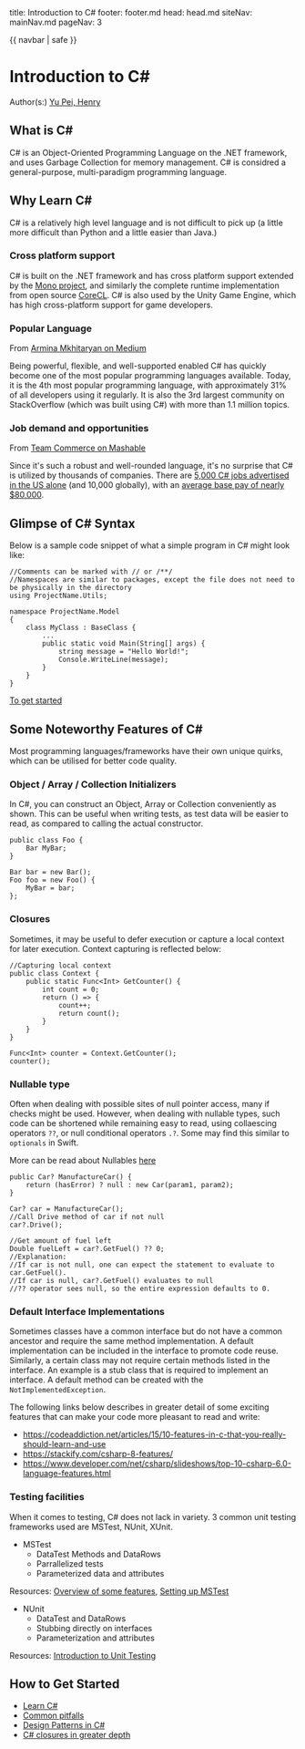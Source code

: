 <frontmatter>
  title: Introduction to C#
  footer: footer.md
  head: head.md
  siteNav: mainNav.md
  pageNav: 3
</frontmatter>

{{ navbar | safe }}

<div class="website-content">

# Introduction to C#

Author(s:) [Yu Pei, Henry](https://github.com/YuPeiHenry)

## What is C#

C# is an Object-Oriented Programming Language on the .NET framework, and uses Garbage Collection for memory management.
C# is considred a general-purpose, multi-paradigm programming language.

## Why Learn C#

C# is a relatively high level language and is not difficult to pick up (a little more difficult than Python and a little easier than Java.)

### Cross platform support

C# is built on the .NET framework and has cross platform support extended by the [Mono project](https://www.mono-project.com/), and similarly the complete runtime implementation from open source [CoreCL](https://github.com/dotnet/coreclr).
C# is also used by the Unity Game Engine, which has high cross-platform support for game developers.

### Popular Language

From [Armina Mkhitaryan on Medium](https://medium.com/sololearn/why-is-c-among-the-most-popular-programming-languages-in-the-world-ccf26824ffcb)

Being powerful, flexible, and well-supported enabled C# has quickly become one of the most popular programming languages available.
Today, it is the 4th most popular programming language, with approximately 31% of all developers using it regularly. It is also the 3rd largest community on StackOverflow (which was built using C#) with more than 1.1 million topics.

### Job demand and opportunities

From [Team Commerce on Mashable](https://mashable.com/2018/03/17/coding-course-class-bootcamp/#om2xRzXFHGqJ)

Since it's such a robust and well-rounded language, it's no surprise that C# is utilized by thousands of companies. There are [5,000 C# jobs advertised in the US alone](https://gooroo.io/analytics/skill/C-Sharp#.WqipapPwYWo)
(and 10,000 globally), with an [average base pay of nearly $80,000](https://www.glassdoor.com/Salaries/c-net-developer-salary-SRCH_KO0,15.htm).

## Glimpse of C# Syntax

Below is a sample code snippet of what a simple program in C# might look like:

```
//Comments can be marked with // or /**/
//Namespaces are similar to packages, except the file does not need to be physically in the directory
using ProjectName.Utils;

namespace ProjectName.Model
{
    class MyClass : BaseClass {
        ...
		public static void Main(String[] args) {
		    string message = "Hello World!";
			Console.WriteLine(message);
		}
    }
}
```

[To get started](#how-to-get-started)

## Some Noteworthy Features of C#

Most programming languages/frameworks have their own unique quirks, which can be utilised for better code quality.

### Object / Array / Collection Initializers

In C#, you can construct an Object, Array or Collection conveniently as shown. This can be useful when writing tests, as test data will be easier to read,
as compared to calling the actual constructor.

```
public class Foo {
    Bar MyBar;
}

Bar bar = new Bar();
Foo foo = new Foo() {
    MyBar = bar;
};
```

### Closures

Sometimes, it may be useful to defer execution or capture a local context for later execution. Context capturing is reflected below:

```
//Capturing local context
public class Context {
    public static Func<Int> GetCounter() {
        int count = 0;
        return () => {
            count++;
            return count();
        }
    }
}

Func<Int> counter = Context.GetCounter();
counter();
```

### Nullable type

Often when dealing with possible sites of null pointer access, many if checks might be used. However, when dealing with nullable types, such code can be shortened
while remaining easy to read, using collaescing operators `??`, or null conditional operators `.?`. Some may find this similar to `optionals` in Swift.

More can be read about Nullables [here](https://docs.microsoft.com/en-us/dotnet/csharp/programming-guide/nullable-types/)

```
public Car? ManufactureCar() {
    return (hasError) ? null : new Car(param1, param2);
}

Car? car = ManufactureCar();
//Call Drive method of car if not null
car?.Drive();

//Get amount of fuel left
Double fuelLeft = car?.GetFuel() ?? 0;
//Explanation:
//If car is not null, one can expect the statement to evaluate to car.GetFuel().
//If car is null, car?.GetFuel() evaluates to null
//?? operator sees null, so the entire expression defaults to 0.
```

### Default Interface Implementations

Sometimes classes have a common interface but do not have a common ancestor and require the same method implementation.
A default implementation can be included in the interface to promote code reuse. Similarly, a certain class may not require certain methods listed in the interface.
An example is a stub class that is required to implement an interface. A default method can be created with the `NotImplementedException`.

The following links below describes in greater detail of some exciting features that can make your code more pleasant to read and write:
* https://codeaddiction.net/articles/15/10-features-in-c-that-you-really-should-learn-and-use
* https://stackify.com/csharp-8-features/
* https://www.developer.com/net/csharp/slideshows/top-10-csharp-6.0-language-features.html

### Testing facilities

When it comes to testing, C# does not lack in variety. 3 common unit testing frameworks used are MSTest, NUnit, XUnit.

* MSTest
    * DataTest Methods and DataRows
    * Parrallelized tests
    * Parameterized data and attributes

Resources: [Overview of some features](https://dev.to/franndotexe/mstest-v2---new-old-kid-on-the-block), [Setting up MSTest](https://www.meziantou.net/2018/02/05/mstest-v2-data-tests)
    
* NUnit
    * DataTest and DataRows
    * Stubbing directly on interfaces
    * Parameterization and attributes

Resources: [Introduction to Unit Testing](https://www.typemock.com/unit-test-patterns-for-net-part-i/)


## How to Get Started

* [Learn C#](https://www.sololearn.com/Course/CSharp/?ref=medcsharp)
* [Common pitfalls](https://www.upwork.com/hiring/development/common-mistakes-in-c-sharp-programming/)
* [Design Patterns in C#](https://www.c-sharpcorner.com/UploadFile/bd5be5/design-patterns-in-net/)
* [C# closures in greater depth](https://weblogs.asp.net/dixin/understanding-csharp-features-6-closure)
